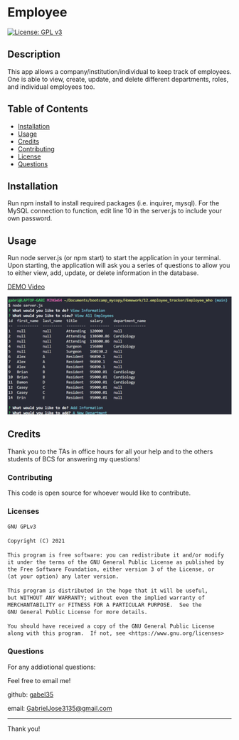 
# Employee

[![License: GPL v3](https://img.shields.io/badge/License-GPLv3-blue.svg)](https://www.gnu.org/licenses/gpl-3.0)

## Description

This app allows a company/institution/individual to keep track of employees. One is able to view, create, update, and delete different departments, roles, and individual employees too.

## Table of Contents

* [Installation](#installation)
* [Usage](#usage)
* [Credits](#credits)
* [Contributing](#contributing)
* [License](#license)
* [Questions](#questions)


## Installation

Run npm install to install required packages (i.e. inquirer, mysql).
For the MySQL connection to function, edit line 10 in the server.js to include your own password.


## Usage

Run node server.js (or npm start) to start the application in your terminal. Upon starting, the application will ask you a series of questions to allow you to either view, add, update, or delete information in the database. 

[DEMO Video](https://drive.google.com/file/d/1AiQc2e2vT04jsPrT-eOFzzJP047gO5y_/view?usp=sharing)

![Employee Who](./Assets/employee_who.PNG)


## Credits

Thank you to the TAs in office hours for all your help and to the others students of BCS for answering my questions!

### Contributing

This code is open source for whoever would like to contribute.
        
        
### Licenses

    GNU GPLv3

    Copyright (C) 2021  

    This program is free software: you can redistribute it and/or modify
    it under the terms of the GNU General Public License as published by
    the Free Software Foundation, either version 3 of the License, or
    (at your option) any later version.

    This program is distributed in the hope that it will be useful,
    but WITHOUT ANY WARRANTY; without even the implied warranty of
    MERCHANTABILITY or FITNESS FOR A PARTICULAR PURPOSE.  See the
    GNU General Public License for more details.

    You should have received a copy of the GNU General Public License
    along with this program.  If not, see <https://www.gnu.org/licenses>
    

### Questions

For any addiotional questions:

Feel free to email me!

github: [gabel35](https://github.com/gabel35)

email: GabrielJose3135@gmail.com
        

-------------

Thank you!
